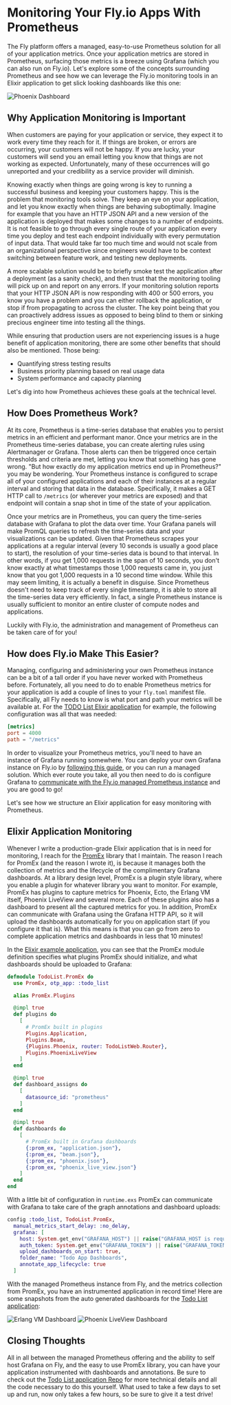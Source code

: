 # Monitoring Your Fly.io Apps With Prometheus

The Fly platform offers a managed, easy-to-use Prometheus solution for all of your application metrics. Once your
application metrics are stored in Prometheus, surfacing those metrics is a breeze using Grafana (which you can also run
on Fly.io). Let's explore some of the concepts surrounding Prometheus and see how we can leverage the Fly.io monitoring
tools in an Elixir application to get slick looking dashboards like this one:

![Phoenix Dashboard](images/full_phoenix_dashboard.png)

## Why Application Monitoring is Important

When customers are paying for your application or service, they expect it to work every time they reach for it. If
things are broken, or errors are occurring, your customers will not be happy. If you are lucky, your customers will send
you an email letting you know that things are not working as expected. Unfortunately, many of these occurrences will go
unreported and your credibility as a service provider will diminish.

Knowing exactly when things are going wrong is key to running a successful business and keeping your customers happy.
This is the problem that monitoring tools solve. They keep an eye on your application, and let you know exactly when
things are behaving suboptimally. Imagine for example that you have an HTTP JSON API and a new version of the
application is deployed that makes some changes to a number of endpoints. It is not feasible to go through every
single route of your application every time you deploy and test each endpoint individually with every permutation of
input data. That would take far too much time and would not scale from an organizational perspective since engineers
would have to be context switching between feature work, and testing new deployments.

A more scalable solution would be to briefly smoke test the application after a deployment (as a sanity check), and then
trust that the monitoring tooling will pick up on and report on any errors. If your monitoring solution reports that
your HTTP JSON API is now responding with 400 or 500 errors, you know you have a problem and you can either rollback
the application, or stop if from propagating to across the cluster. The key point being that you can proactively address
issues as opposed to being blind to them or sinking precious engineer time into testing all the things.

While ensuring that production users are not experiencing issues is a huge benefit of application monitoring, there are
some other benefits that should also be mentioned. Those being:

- Quantifying stress testing results
- Business priority planning based on real usage data
- System performance and capacity planning

Let's dig into how Prometheus achieves these goals at the technical level.

## How Does Prometheus Work?

At its core, Prometheus is a time-series database that enables you to persist metrics in an efficient and performant
manor. Once your metrics are in the Prometheus time-series database, you can create alerting rules using Alertmanager or
Grafana. Those alerts can then be triggered once certain thresholds and criteria are met, letting you know that
something has gone wrong. "But how exactly do my application metrics end up in Prometheus?" you may be wondering. Your
Prometheus instance is configured to scrape all of your configured applications and each of their instances at a regular
interval and storing that data in the database. Specifically, it makes a GET HTTP call to `/metrics` (or wherever your
metrics are exposed) and that endpoint will contain a snap shot in time of the state of your application.

Once your metrics are in Prometheus, you can query the time-series database with Grafana to plot the data over time.
Your Grafana panels will make PromQL queries to refresh the time-series data and your visualizations can be updated.
Given that Prometheus scrapes your applications at a regular interval (every 10 seconds is usually a good place to
start), the resolution of your time-series data is bound to that interval. In other words, if you get 1,000 requests in
the span of 10 seconds, you don't know exactly at what timestamps those 1,000 requests came in, you just know that you
got 1,000 requests in a 10 second time window. While this may seem limiting, it is actually a benefit in disguise. Since
Prometheus doesn't need to keep track of every single timestamp, it is able to store all the time-series data very
efficiently. In fact, a single Prometheus instance is usually sufficient to monitor an entire cluster of compute nodes
and applications.

Luckily with Fly.io, the administration and management of Prometheus can be taken care of for you!

## How does Fly.io Make This Easier?

Managing, configuring and administering your own Prometheus instance can be a bit of a tall order if you have never
worked with Prometheus before. Fortunately, all you need to do to enable Prometheus metrics for your application is add
a couple of lines to your `fly.toml` manifest file. Specifically, all Fly needs to know is what port and path your
metrics will be available at. For the [TODO List Elixir application](LINK_TO_GITHUB) for example, the following
configuration was all that was needed:

```toml
[metrics]
port = 4000
path = "/metrics"
```

In order to visualize your Prometheus metrics, you'll need to have an instance of Grafana running somewhere. You can
deploy your own Grafana instance on Fly.io by [following this guide](https://github.com/fly-apps/grafana), or you can
run a managed solution. Which ever route you take, all you then need to do is configure Grafana to [communicate with the
Fly.io managed Prometheus instance](https://fly.io/docs/reference/metrics/#grafana) and you are good to go!

Let's see how we structure an Elixir application for easy monitoring with Prometheus.

## Elixir Application Monitoring

Whenever I write a production-grade Elixir application that is in need for monitoring, I reach for the
[PromEx](https://github.com/akoutmos/prom_ex) library that I maintain. The reason I reach for PromEx (and the reason I
wrote it), is because it manages both the collection of metrics and the lifecycle of the complimentary Grafana
dashboards. At a library design level, PromEx is a plugin style library, where you enable a plugin for whatever library
you want to monitor. For example, PromEx has plugins to capture metrics for Phoenix, Ecto, the Erlang VM itself,
Phoenix LiveView and several more. Each of these plugins also has a dashboard to present all the captured metrics for
you. In addition, PromEx can communicate with Grafana using the Grafana HTTP API, so it will upload the dashboards
automatically for you on application start (if you configure it that is). What this means is that you can go from zero
to complete application metrics and dashboards in less that 10 minutes!

In the [Elixir example application](LINK_TO_GITHUB), you can see that the PromEx module definition specifies what
plugins PromEx should initialize, and what dashboards should be uploaded to Grafana:

```elixir
defmodule TodoList.PromEx do
  use PromEx, otp_app: :todo_list

  alias PromEx.Plugins

  @impl true
  def plugins do
    [
      # PromEx built in plugins
      Plugins.Application,
      Plugins.Beam,
      {Plugins.Phoenix, router: TodoListWeb.Router},
      Plugins.PhoenixLiveView
    ]
  end

  @impl true
  def dashboard_assigns do
    [
      datasource_id: "prometheus"
    ]
  end

  @impl true
  def dashboards do
    [
      # PromEx built in Grafana dashboards
      {:prom_ex, "application.json"},
      {:prom_ex, "beam.json"},
      {:prom_ex, "phoenix.json"},
      {:prom_ex, "phoenix_live_view.json"}
    ]
  end
end
```

With a little bit of configuration in `runtime.exs` PromEx can communicate with Grafana to take care of the graph
annotations and dashboard uploads:

```elixir
config :todo_list, TodoList.PromEx,
  manual_metrics_start_delay: :no_delay,
  grafana: [
    host: System.get_env("GRAFANA_HOST") || raise("GRAFANA_HOST is required"),
    auth_token: System.get_env("GRAFANA_TOKEN") || raise("GRAFANA_TOKEN is required"),
    upload_dashboards_on_start: true,
    folder_name: "Todo App Dashboards",
    annotate_app_lifecycle: true
  ]
```

With the managed Prometheus instance from Fly, and the metrics collection from PromEx, you have an instrumented
application in record time! Here are some snapshots from the auto generated dashboards for the [Todo List
application](LINK_TO_GITHUB):

![Erlang VM Dashboard](images/beam_dashboard.png)
![Phoenix LiveView Dashboard](images/live_view_dashboard.png)

## Closing Thoughts

All in all between the managed Prometheus offering and the ability to self host Grafana on Fly, and the easy to use
PromEx library, you can have your application instrumented with dashboards and annotations. Be sure to check out the
[Todo List application Repo](LINK_TO_GITHUB) for more technical details and all the code necessary to do this yourself.
What used to take a few days to set up and run, now only takes a few hours, so be sure to give it a test drive!
